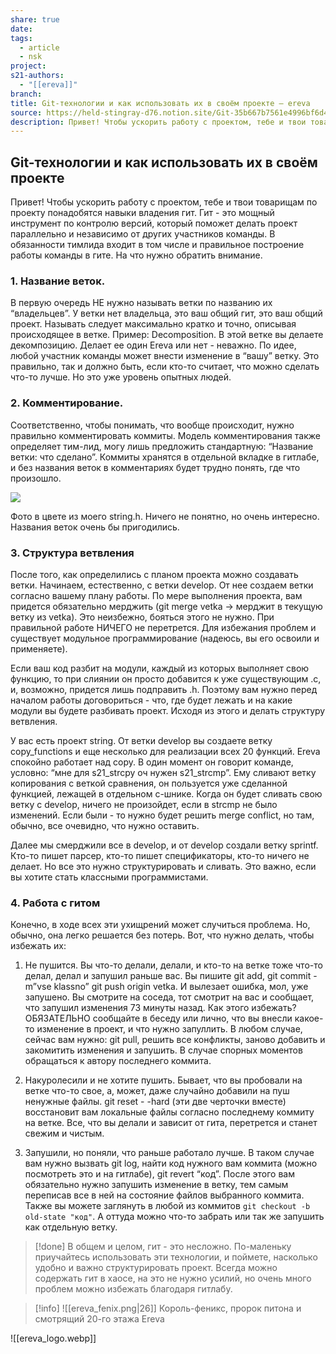 ```yaml
---
share: true
date: 
tags:
  - article
  - nsk
project: 
s21-authors:
  - "[[ereva]]"
branch: 
title: Git-технологии и как использовать их в своём проекте – ereva
source: https://held-stingray-d76.notion.site/Git-35b667b7561e4996bf6d459b4422705b
description: Привет! Чтобы ускорить работу с проектом, тебе и твои товарищам по проекту понадобятся навыки владения гит. Гит - это мощный инструмент по контролю версий, который поможет делать проект параллельно и независимо от других участников команды. В обязанности тимлида входит в том числе и правильное построение работы команды в гите. На что нужно обратить внимание.
---
```


## Git-технологии и как использовать их в своём проекте

Привет! Чтобы ускорить работу с проектом, тебе и твои товарищам по проекту понадобятся навыки владения гит. Гит - это мощный инструмент по контролю версий, который поможет делать проект параллельно и независимо от других участников команды. В обязанности тимлида входит в том числе и правильное построение работы команды в гите. На что нужно обратить внимание.

### 1. Название веток.
В первую очередь НЕ нужно называть ветки по названию их “владельцев”. У ветки нет владельца, это ваш общий гит, это ваш общий проект. Называть следует максимально кратко и точно, описывая происходящее в ветке. Пример: Decomposition. В этой ветке вы делаете декомпозицию. Делает ее один Ereva или нет - неважно. По идее, любой участник команды может внести изменение в “вашу” ветку. Это правильно, так и должно быть, если кто-то считает, что можно сделать что-то лучше. Но это уже уровень опытных людей.

### 2. Комментирование.
Соответственно, чтобы понимать, что вообще происходит, нужно правильно комментировать коммиты. Модель комментирования также определяет тим-лид, могу лишь предложить стандартную: “Название ветки: что сделано”. Коммиты хранятся в отдельной вкладке в гитлабе, и без названия веток в комментариях будет трудно понять, где что произошло.

![](https://held-stingray-d76.notion.site/image/https%3A%2F%2Fprod-files-secure.s3.us-west-2.amazonaws.com%2Fa379829c-7230-4079-82c6-dd019affe91b%2F213d146b-cbac-478b-ada3-ce600445c222%2FScreen_Shot_2022-04-07_at_19.23.03.png?table=block&id=b9a1b2d9-8754-45d5-abf3-3a98e44cc3e6&spaceId=a379829c-7230-4079-82c6-dd019affe91b&width=1890&userId=&cache=v2)

Фото в цвете из моего string.h. Ничего не понятно, но очень интересно. Названия веток очень бы пригодились.

### 3. Структура ветвления
После того, как определились с планом проекта можно создавать ветки. Начинаем, естественно, с ветки develop. От нее создаем ветки согласно вашему плану работы. По мере выполнения проекта, вам придется обязательно мерджить (git merge vetka → мерджит в текущую ветку из vetka). Это неизбежно, бояться этого не нужно. При правильной работе НИЧЕГО не перетрется. Для избежания проблем и существует модульное программирование (надеюсь, вы его освоили и применяете).

Если ваш код разбит на модули, каждый из которых выполняет свою функцию, то при слиянии он просто добавится к уже существующим .c, и, возможно, придется лишь подправить .h. Поэтому вам нужно перед началом работы договориться - что, где будет лежать и на какие модули вы будете разбивать проект. Исходя из этого и делать структуру ветвления.

У вас есть проект string. От ветки develop вы создаете ветку copy\_functions и еще несколько для реализации всех 20 функций. Ereva спокойно работает над copy. В один момент он говорит команде, условно: “мне для s21\_strcpy оч нужен s21\_strcmp”. Ему сливают ветку копирования с веткой сравнения, он пользуется уже сделанной функцией, лежащей в отдельном с-шнике. Когда он будет сливать свою ветку с develop, ничего не произойдет, если в strcmp не было изменений. Если были - то нужно будет решить merge conflict, но там, обычно, все очевидно, что нужно оставить.

Далее мы смерджили все в develop, и от develop создали ветку sprintf. Кто-то пишет парсер, кто-то пишет спецификаторы, кто-то ничего не делает. Но все это нужно структурировать и сливать. Это важно, если вы хотите стать классными программистами.

### 4. Работа с гитом
Конечно, в ходе всех эти ухищрений может случиться проблема. Но, обычно, она легко решается без потерь. Вот, что нужно делать, чтобы избежать их:

1. Не пушится. Вы что-то делали, делали, и кто-то на ветке тоже что-то делал, делал и запушил раньше вас. Вы пишите git add, git commit -m”vse klassno” git push origin vetka. И вылезает ошибка, мол, уже запушено. Вы смотрите на соседа, тот смотрит на вас и сообщает, что запушил изменения 73 минуты назад. Как этого избежать? ОБЯЗАТЕЛЬНО сообщайте в беседу или лично, что вы внесли какое-то изменение в проект, и что нужно запуллить. В любом случае, сейчас вам нужно: git pull, решить все конфликты, заново добавить и закомитить изменения и запушить. В случае спорных моментов обращаться к автору последнего коммита.

2. Накуролесили и не хотите пушить. Бывает, что вы пробовали на ветке что-то свое, а, может, даже случайно добавили на пуш ненужные файлы. git reset - -hard (эти две черточки вместе) восстановит вам локальные файлы согласно последнему коммиту на ветке. Все, что вы делали и зависит от гита, перетрется и станет свежим и чистым.

3. Запушили, но поняли, что раньше работало лучше. В таком случае вам нужно вызвать git log, найти код нужного вам коммита (можно посмотреть это и на гитлабе), git revert “код”. После этого вам обязательно нужно запушить изменение в ветку, тем самым переписав все в ней на состояние файлов выбранного коммита. Также вы можете заглянуть в любой из коммитов `git checkout -b old-state "код"`. А оттуда можно что-то забрать или так же запушить как отдельную ветку.

> [!done] 
> В общем и целом, гит - это несложно. По-маленьку приучайтесь использовать эти технологии, и поймете, насколько удобно и важно структурировать проект. Всегда можно содержать гит в хаосе, на это не нужно усилий, но очень много проблем можно избежать благодаря гитлабу. 

> [!info] 
> ![[ereva_fenix.png|26]] Король-феникс, пророк питона и смотрящий 20-го этажа Ereva

![[ereva_logo.webp]]